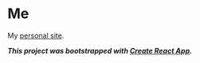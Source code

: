 # Me

My [personal site](https://jacogrande.github.io/me).

***This project was bootstrapped with [Create React App](https://github.com/facebook/create-react-app).***

